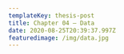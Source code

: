 ```yaml
---
templateKey: thesis-post
title: Chapter 04 — Data
date: 2020-08-25T20:39:37.997Z
featuredimage: /img/data.jpg
---
```

